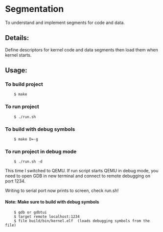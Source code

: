 # Segmentation

To understand and implement segments for code and data.

## Details:

Define descriptors for kernel code and data segments then load them when kernel
starts.

## Usage:

### To build project

```shell
	$ make
```

### To run project

```shell
	$ ./run.sh
```

### To build with debug symbols

```shell
	$ make D=-g
```

### To run project in debug mode

```shell
	$ ./run.sh -d
```

This time I switched to QEMU. If run script starts QEMU in debug mode, you need to open GDB in new terminal and connect to remote debugging on port 1234.

Writing to serial port now prints to screen, check run.sh!

#### Note: Make sure to build with debug symbols

```shell
	$ gdb or gdbtui
	$ target remote localhost:1234
	$ file build/bin/kernel.elf  (loads debugging symbols from the file)
```
